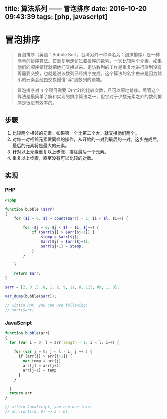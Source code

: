 title: 算法系列 —— 冒泡排序
date: 2016-10-20 09:43:39
tags: [php, javascript]
---

# 冒泡排序

> 冒泡排序（英语：Bubble Sort，台湾另外一种译名为：泡沫排序）是一种简单的排序算法。它重复地走访过要排序的数列，一次比较两个元素，如果他们的顺序错误就把他们交换过来。走访数列的工作是重复地进行直到没有再需要交换，也就是说该数列已经排序完成。这个算法的名字由来是因为越小的元素会经由交换慢慢“浮”到数列的顶端。

> 冒泡排序对 n 个项目需要 O(n^2)的比较次数，且可以原地排序。尽管这个算法是最简单了解和实现的排序算法之一，但它对于少数元素之外的数列排序是很没有效率的。

## 步骤

1. 比较两个相邻的元素。如果第一个比第二个大，就交换他们两个。
2. 对每一对相邻元素做同样的操作，从开始的一对到最后的一对。这步完成后，最后的元素将是最大的元素。
3. 针对以上元素重复以上步骤，排除最后一个元素。
4. 重复以上步骤，直至没有可以比较的对数。


## 实现 

### PHP

``` php
<?php

function bubble ($arr)
{
    for ($i = 0, $l = count($arr) - 1; $i < $l; $i++) {

        for ($j = 0; $j < $l - $i; $j++) {
            if ($arr[$j] > $arr[$j+1]) {
                $temp = $arr[$j];
                $arr[$j] = $arr[$j+1];
                $arr[$j+1] = $temp;
            }
        }

    }

    return $arr;
}

$arr = [2, 3 ,5 ,8, 1, 2, 9, 11, 8, 113, 89, 1, 0];

var_dump(bubble($arr));

// wittin PHP, you can use following:
// sort($arr)
```

### JavaScript

``` js
function bubble(arr)
{
  for (var i = 0, l = arr.length - 1; i < l; i++) {
    
    for (var j = 0; j < l - i; j ++ ) {
      if (arr[j] > arr[j+1]) {
        var temp = arr[j]
        arr[j] = arr[j+1]
        arr[j+1] = temp
      }
    }

  }
  return arr
}

// within JavaScript, you can use this:
// arr.sort((a, b) => a - b)
```